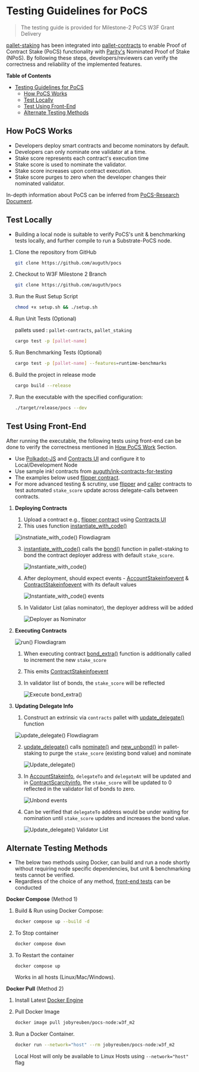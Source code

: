 # Testing Guidelines for PoCS

> The testing guide is provided for Milestone-2 PoCS W3F Grant Delivery

[pallet-staking](https://auguth.github.io/pocs/target/doc/pallet_staking/index.html) has been integrated into [pallet-contracts](https://auguth.github.io/pocs/target/doc/pallet_contracts/index.html) to enable Proof of Contract Stake (PoCS) functionality with [Parity's](https://parity.io) Nominated Proof of Stake (NPoS). By following these steps, developers/reviewers can verify the correctness and reliability of the implemented features.

**Table of Contents**

- [Testing Guidelines for PoCS](#testing-guidelines-for-pocs)
  - [How PoCS Works](#how-pocs-works)
  - [Test Locally](#test-locally)
  - [Test Using Front-End](#test-using-front-end)
  - [Alternate Testing Methods](#alternate-testing-methods)

## How PoCS Works
- Developers deploy smart contracts and become nominators by default.
- Developers can only nominate one validator at a time.
- Stake score represents each contract's execution time
- Stake score is used to nominate the validator.
- Stake score increases upon contract execution.
- Stake score purges to zero when the developer changes their nominated validator.

In-depth information about PoCS can be inferred from [PoCS-Research Document](https://jobyreuben.in/JOURNALS/pocs).

## Test Locally

- Building a local node is suitable to verify PoCS's unit & benchmarking tests locally, and further compile to run a Substrate-PoCS node. 

1. Clone the repository from GitHub
   ```bash
   git clone https://github.com/auguth/pocs
   ```
2. Checkout to W3F Milestone 2 Branch
   ```bash
   git clone https://github.com/auguth/pocs
   ```   
3. Run the Rust Setup Script
   ```bash
   chmod +x setup.sh && ./setup.sh
   ```
4. Run Unit Tests (Optional)

    pallets used : `pallet-contracts`, `pallet_staking`

   ```bash
   cargo test -p [pallet-name]
   ``` 
5. Run Benchmarking Tests (Optional)
   ```bash
   cargo test -p [pallet-name] --features=runtime-benchmarks
   ``` 
6. Build the project in release mode
   
   ```bash
   cargo build --release
   ```
7. Run the executable with the specified configuration:
   
    ```bash
    ./target/release/pocs --dev
    ```

## Test Using Front-End

After running the executable, the following tests using front-end can be done to verify the correctness mentioned in [How PoCS Work](#how-pocs-works) Section.

- Use [Polkadot-JS](https://polkadot.js.org/apps/) and [Contracts UI](https://contracts-ui.substrate.io/) and configure it to Local/Development Node
- Use sample ink! contracts from [auguth/ink-contracts-for-testing](https://github.com/auguth/ink-contracts-for-testing) 
- The examples below used [flipper contract](https://github.com/auguth/ink-contracts-for-testing/blob/main/flipper.contract). 
- For more advanced testing & scrutiny, use [flipper](https://github.com/auguth/ink-contracts-for-testing/blob/main/flipper.contract) and [caller](https://github.com/auguth/ink-contracts-for-testing/blob/main/caller.contract) contracts to test automated `stake_score` update across delegate-calls between contracts.

1. **Deploying Contracts**

    1. Upload a contract e.g., [flipper contract](https://github.com/auguth/ink-contracts-for-testing) using [Contracts UI](https://contracts-ui.substrate.io/)
    2. This uses function [instantiate_with_code()](https://auguth.github.io/pocs/target/doc/pallet_contracts/pallet/struct.Pallet.html#method.instantiate_with_code) 

    ![instnatiate_with_code() Flowdiagram](/assets/img/instantiate_with_code().jpeg)

    3. [instantiate_with_code()](https://auguth.github.io/pocs/target/doc/pallet_contracts/pallet/struct.Pallet.html#method.instantiate_with_code) calls the [bond()](https://auguth.github.io/pocs/target/doc/pallet_staking/dispatchables/fn.bond.html) function in pallet-staking to bond the contract deployer address with default `stake_score`.
    
        ![Instantiate_with_code()](/assets/gifs/instantiate_with_code().gif)

    4. After deployment, should expect events - [AccountStakeinfoevent](https://auguth.github.io/pocs/target/doc/pallet_contracts/pallet/enum.Event.html#variant.AccountStakeinfoevent) & [ContractStakeinfoevent](https://auguth.github.io/pocs/target/doc/pallet_contracts/pallet/enum.Event.html#variant.ContractStakeinfoevent)  with its default values
    
        ![Instantiate_with_code() events](/assets/gifs/instantiate_with_code()-events.gif)

    5. In Validator List (alias nominator), the deployer address will be added
    
        ![Deployer as Nominator](/assets/gifs/deployer_as_nominator.gif)

2. **Executing Contracts**

    ![run() Flowdiagram](/assets/img/run().jpeg)

    1. When executing contract [bond_extra()](https://auguth.github.io/pocs/target/doc/pallet_staking/dispatchables/fn.bond_extra.html) function is additionally called to increment the new `stake_score`

    2. This emits [ContractStakeinfoevent](https://auguth.github.io/pocs/target/doc/pallet_contracts/pallet/enum.Event.html#variant.ContractStakeinfoevent) 
    3. In validator list of bonds, the `stake_score` will be reflected
    
        ![Execute bond_extra()](/assets/gifs/execute_bond_extra().gif)

3. **Updating Delegate Info**

    1. Construct an extrinsic via `contracts` pallet with [update_delegate()](https://auguth.github.io/pocs/target/doc/pallet_contracts/pallet/dispatchables/fn.update_delegate.html) function 
    
    ![update_delegate() Flowdiagram](/assets/img/update_delegate().jpeg)

    2. [update_delegate()](https://auguth.github.io/pocs/target/doc/pallet_contracts/pallet/dispatchables/fn.update_delegate.html) calls [nominate()](https://auguth.github.io/pocs/target/doc/pallet_staking/dispatchables/fn.nominate.html) and [new_unbond()](https://auguth.github.io/pocs/target/doc/pallet_staking/struct.Pallet.html#method.new_unbond) in pallet-staking to purge the `stake_score` (existing bond value) and nominate
  
        ![Update_delegate()](/assets/gifs/update_delegate().gif)
    
    3. In [AccountStakeinfo](https://auguth.github.io/pocs/target/doc/pallet_contracts/gasstakeinfo/struct.AccountStakeinfo.html), `delegateTo` and `delegateAt` will be updated and in [ContractScarcityinfo](https://auguth.github.io/pocs/target/doc/pallet_contracts/gasstakeinfo/struct.ContractScarcityInfo.html), the `stake_score` will be updated to 0 reflected in the validator list of bonds to zero. 
    
        ![Unbond events](/assets/gifs/unbond-events.gif)

    4. Can be verified that `delegateTo` address would be under waiting for nomination until `stake_score` updates and increases the bond value. 
    
        ![Update_delegate() Validator List](/assets/gifs/update_delegate()-validator-list.gif)

## Alternate Testing Methods

- The below two methods using Docker, can build and run a node shortly without requiring node specific dependencies, but unit & benchmarking tests cannot be verified.
- Regardless of the choice of any method, [front-end tests](#test-using-front-end) can be conducted

**Docker Compose** (Method 1)

1. Build & Run using Docker Compose:
    
      ```bash
      docker compose up --build -d
      ```
2. To Stop container
      ```bash
      docker compose down
      ```
3. To Restart the container
      ```
      docker compose up
      ```

      Works in all hosts (Linux/Mac/Windows).

**Docker Pull** (Method 2)

1. Install Latest [Docker Engine](https://docs.docker.com/engine/install/)
2. Pull Docker Image
    
   ```bash
   docker image pull jobyreuben/pocs-node:w3f_m2
   ```
      
3. Run a Docker Container.

   ```bash
   docker run --network="host" --rm jobyreuben/pocs-node:w3f_m2
   ``` 
   Local Host will only be available to Linux Hosts using `--network="host"` flag

